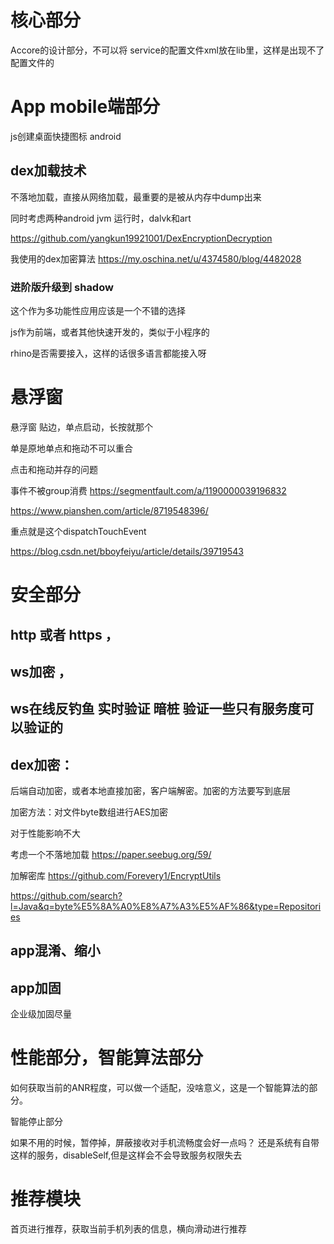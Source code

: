 # 核心部分
Accore的设计部分，不可以将 service的配置文件xml放在lib里，这样是出现不了配置文件的


# App mobile端部分
js创建桌面快捷图标 android 


## dex加载技术 

不落地加载，直接从网络加载，最重要的是被从内存中dump出来

同时考虑两种android jvm 运行时，dalvk和art

https://github.com/yangkun19921001/DexEncryptionDecryption

我使用的dex加密算法 https://my.oschina.net/u/4374580/blog/4482028



### 进阶版升级到 shadow

这个作为多功能性应用应该是一个不错的选择

js作为前端，或者其他快速开发的，类似于小程序的

rhino是否需要接入，这样的话很多语言都能接入呀



# 悬浮窗

悬浮窗  贴边，单点启动，长按就那个

单是原地单点和拖动不可以重合

点击和拖动并存的问题 

事件不被group消费 https://segmentfault.com/a/1190000039196832

https://www.pianshen.com/article/8719548396/

重点就是这个dispatchTouchEvent

https://blog.csdn.net/bboyfeiyu/article/details/39719543









# 安全部分

## http 或者 https ，

## ws加密 ， 

## ws在线反钓鱼 实时验证 暗桩 验证一些只有服务度可以验证的

## dex加密：

后端自动加密，或者本地直接加密，客户端解密。加密的方法要写到底层 

加密方法：对文件byte数组进行AES加密

对于性能影响不大

考虑一个不落地加载 https://paper.seebug.org/59/  

加解密库 https://github.com/Forevery1/EncryptUtils

https://github.com/search?l=Java&q=byte%E5%8A%A0%E8%A7%A3%E5%AF%86&type=Repositories

## app混淆、缩小

## app加固

企业级加固尽量





# 性能部分，智能算法部分

如何获取当前的ANR程度，可以做一个适配，没啥意义，这是一个智能算法的部分。

智能停止部分

如果不用的时候，暂停掉，屏蔽接收对手机流畅度会好一点吗？ 还是系统有自带这样的服务，disableSelf,但是这样会不会导致服务权限失去



# 推荐模块

首页进行推荐，获取当前手机列表的信息，横向滑动进行推荐




